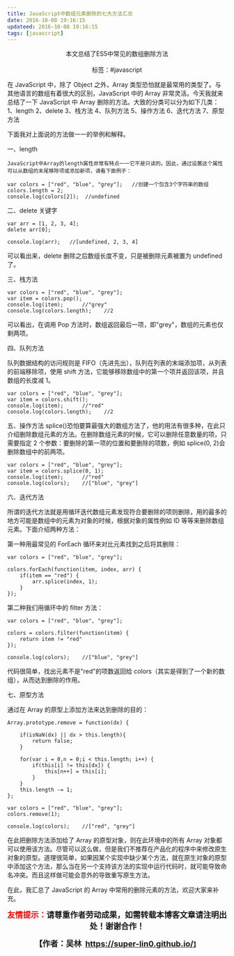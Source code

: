 ```yaml
---
title: JavaScript中数组元素删除的七大方法汇总
date: 2016-10-08 19:16:15
updateed: 2016-10-08 19:16:15
tags: [javascript]
---
```


<center>
  本文总结了ES5中常见的数组删除方法
<center>
</br>
</center>
  标签：#javascript
</center>

<!-- more -->

在 JavaScript 中，除了 Object 之外，Array 类型恐怕就是最常用的类型了。与其他语言的数组有着很大的区别，JavaScript 中的 Array 非常灵活。今天我就来总结了一下 JavaScript 中 Array 删除的方法。大致的分类可以分为如下几类：
1、length
2、delete
3、栈方法
4、队列方法
5、操作方法
6、迭代方法
7、原型方法

下面我对上面说的方法做一一的举例和解释。

一、length

    JavaScript中Array的length属性非常有特点一一它不是只读的。因此，通过设置这个属性可以从数组的末尾移除项或添加新项，请看下面例子：

```
var colors = ["red", "blue", "grey"];	//创建一个包含3个字符串的数组
colors.length = 2;
console.log(colors[2]);  //undefined
```

二、delete 关键字

```
var arr = [1, 2, 3, 4];
delete arr[0];

console.log(arr);   //[undefined, 2, 3, 4]
```

可以看出来，delete 删除之后数组长度不变，只是被删除元素被置为 undefined 了。

三、栈方法

```
var colors = ["red", "blue", "grey"];
var item = colors.pop();
console.log(item);      //"grey"
console.log(colors.length);    //2
```

可以看出，在调用 Pop 方法时，数组返回最后一项，即"grey"，数组的元素也仅剩两项。

四、队列方法

队列数据结构的访问规则是 FIFO（先进先出），队列在列表的末端添加项，从列表的前端移除项，使用 shift 方法，它能够移除数组中的第一个项并返回该项，并且数组的长度减 1。

```
var colors = ["red", "blue", "grey"];
var item = colors.shift();
console.log(item);      //"red"
console.log(colors.length);    //2
```

五、操作方法
splice()恐怕要算最强大的数组方法了，他的用法有很多种，在此只介绍删除数组元素的方法。在删除数组元素的时候，它可以删除任意数量的项，只需要指定 2 个参数：要删除的第一项的位置和要删除的项数，例如 splice(0, 2)会删除数组中的前两项。

```
var colors = ["red", "blue", "grey"];
var item = colors.splice(0, 1);
console.log(item);      //"red"
console.log(colors);    //["blue", "grey"]
```

六、迭代方法

所谓的迭代方法就是用循环迭代数组元素发现符合要删除的项则删除，用的最多的地方可能是数组中的元素为对象的时候，根据对象的属性例如 ID 等等来删除数组元素。下面介绍两种方法：

第一种用最常见的 ForEach 循环来对比元素找到之后将其删除：

```
var colors = ["red", "blue", "grey"];

colors.forEach(function(item, index, arr) {
    if(item == "red") {
        arr.splice(index, 1);
    }
});
```

第二种我们用循环中的 filter 方法：

```
var colors = ["red", "blue", "grey"];

colors = colors.filter(function(item) {
    return item != "red"
});

console.log(colors);	//["blue", "grey"]
```

代码很简单，找出元素不是"red"的项数返回给 colors（其实是得到了一个新的数组），从而达到删除的作用。

七、原型方法

通过在 Array 的原型上添加方法来达到删除的目的：

```
Array.prototype.remove = function(dx) {

    if(isNaN(dx) || dx > this.length){
        return false;
    }

    for(var i = 0,n = 0;i < this.length; i++) {
        if(this[i] != this[dx]) {
            this[n++] = this[i];
        }
    }
    this.length -= 1;
};

var colors = ["red", "blue", "grey"];
colors.remove(1);

console.log(colors);    //["red", "grey"]
```

在此把删除方法添加给了 Array 的原型对象，则在此环境中的所有 Array 对象都可以使用该方法。尽管可以这么做，但是我们不推荐在产品化的程序中来修改原生对象的原型。道理很简单，如果因某个实现中缺少某个方法，就在原生对象的原型中添加这个方法，那么当在另一个支持该方法的实现中运行代码时，就可能导致命名冲突。而且这样做可能会意外的导致重写原生方法。

在此，我汇总了 JavaScript 的 Array 中常用的删除元素的方法，欢迎大家来补充。

<p style="text-align: center;"><span style="font-size:18px;"><strong><span style="color:#ff00;"><span style="color:#ff0000;">友情提示：</span></span>请尊重作者劳动成果，如需转载本博客文章请注明出处！谢谢合作！</strong></span></p>

<p align="center"><strong><span style="font-size:18px;">【作者：吴林&nbsp;&nbsp;</span></strong><a target="_blank" href="https://super-lin0.github.io/"><strong><span style="font-size:18px;">https://super-lin0.github.io/</span></strong></a><strong>】</span></strong></p>
